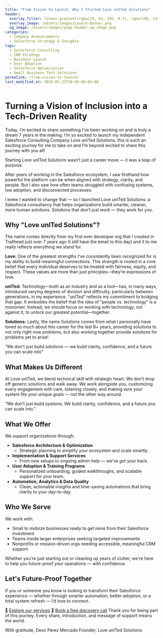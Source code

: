 ```yaml
---
title: "From Vision to Launch: Why I Started Love unITed Solutions"
header:
  overlay_filter: linear-gradient(rgba(19, 63, 105, 0.7), rgba(194, 178, 128, 0.7))
  overlay_image: /assets/images/Launch-Banner.png
  og_image: /assets/images/page-header-og-image.png
categories:
  - Company Announcements
  - Salesforce Strategy & Insights
tags:
  - Salesforce Consulting
  - CRM Strategy
  - Business Launch
  - User Adoption
  - Salesforce Optimization
  - Small Business Tech Solutions
permalink: /from-vision-to-launch/
last_modified_at: 2025-05-23T10:45:00-04:00
---
```


# Turning a Vision of Inclusion into a Tech-Driven Reality

Today, I’m excited to share something I’ve been working on and is truly a dream 7 years in the making. I’m so excited to launch my independent Salesforce Consulting Company Love unITed Solutions, this is such an exciting journey for me to take on and I’m beyond excited to share this journey with you all!

Starting Love unITed Solutions wasn’t just a career move — it was a leap of purpose.

After years of working in the Salesforce ecosystem, I saw firsthand how powerful the platform can be when aligned with strategy, clarity, and people. But I also saw how often teams struggled with confusing systems, low adoption, and disconnected processes.

I knew I wanted to change that — so I launched Love unITed Solutions: a Salesforce consultancy that helps organizations build smarter, cleaner, more human solutions. Solutions that don’t just work — they work for you.

## Why "Love unITed Solutions"?

The name comes directly from my first ever developer org that I created in Trailhead just over 7 years ago (I still have the email to this day) and it to me really reflects everything we stand for. 

**Love:** One of the greatest strengths I’ve consistently been recognized for is my ability to build meaningful connections. This strength is rooted in a core belief that every individual deserves to be treated with fairness, equity, and respect. These values are more than just principles—they’re expressions of love.

**unITed:** Technology—both as an industry and as a tool—has, in many ways, introduced varying degrees of division and difficulty, particularly between generations, in my experience. “unITed” reflects my commitment to bridging that gap. It embodies the belief that the idea of “people vs. technology” is a misnomer. Instead, we should focus on working with technology, not against it, to unlock our greatest potential—together.

**Solutions:** Lastly, the name Solutions comes from what I personally have loved so much about this career for the last 8+ years, providing solutions to not only right now problems, but also working together provide solutions for problems yet to arise!

“We don’t just build solutions — we build clarity, confidence, and a future you can scale into”

## What Makes Us Different

At Love unITed, we blend technical skill with strategic heart. We don’t drop off generic solutions and walk away. We work alongside you, customizing every engagement with care, listening closely, and making sure your system fits your unique goals — not the other way around.

“We don’t just build systems. We build clarity, confidence, and a future you can scale into.”

## What We Offer

We support organizations through:
* **Salesforce Architecture & Optimization**
  * Strategic planning to simplify your ecosystem and scale smartly.
* **Implementation & Support Services**
  * From new setups to ongoing admin help — we’ve got your back.
* **User Adoption & Training Programs**
  * Personalized onboarding, guided walkthroughs, and scalable support for your team.
* **Automation, Analytics & Data Quality**
  * Clean, actionable insights and time-saving automations that bring clarity to your day-to-day.

## Who We Serve

We work with:
- Small to midsize businesses ready to get more from their Salesforce investment
- Teams inside larger enterprises seeking targeted improvements
- Nonprofits or mission-driven orgs needing accessible, meaningful CRM support

Whether you're just starting out or cleaning up years of clutter, we're here to help you future-proof your operations — with confidence.

## Let's Future-Proof Together

If you or someone you know is looking to transform their Salesforce experience — whether through smarter automation, better adoption, or a total system refresh — I’d love to connect.

📎 [Explore our services](www.loveunited.solutions/our-services)
📅 [Book a free discovery call](https://calendar.app.google/KtFfzRHRmS41CmtZ7)
Thank you for being part of this journey. Every share, introduction, and message of support means the world.

With gratitude,
Devo Perez Mercado
Founder, Love unITed Solutions

<!-- SEO Meta Tags (can also go in <head>) -->
<meta name="description" content="Discover the story behind Love unITed Solutions — a Salesforce consultancy that empowers teams with scalable, human-centered CRM solutions.">
<meta name="keywords" content="Salesforce consulting, CRM optimization, user adoption, business launch, Salesforce architecture, Salesforce for small business">
<meta name="author" content="Love unITed Solutions">
<meta property="og:title" content="From Vision to Launch: Why I Started Love unITed Solutions">
<meta property="og:description" content="We're here to make Salesforce work smarter for your team. Learn about our launch story and services.">
<meta property="og:url" content="https://www.loveunited.solutions/from-vision-to-launch">
<meta property="og:type" content="article">
